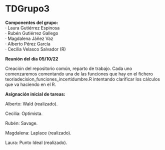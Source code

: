 # TDGrupo3
**Componentes del grupo:**    
· Laura Gutiérrez Espinosa  
· Rubén Gutiérrez Gallego  
· Magdalena Jáñez Vaz  
· Alberto Pérez García  
· Cecilia Velasco Salvador (R)  

**Reunión del día 05/10/22**

Creación del repositorio común, reparto de trabajo. Cada uno comenzaremos comentando una de las funciones que hay en el fichero teoriadecision_funciones_incertidumbre.R intentando clarificar los cálculos que va haciendo en el R.

**Asignación inicial de tareas:**

Alberto: Wald (realizado).

Cecilia: Optimista. 

Rubén: Savage. 

Magdalena: Laplace (realizado). 

Laura: Punto Ideal (realizado). 



